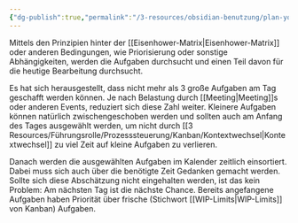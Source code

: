 ```yaml
---
{"dg-publish":true,"permalink":"/3-resources/obsidian-benutzung/plan-your-today-tasks/","created":"2024-04-14T11:38:25.552+02:00","updated":"2024-04-17T13:08:07.357+02:00"}
---
```



Mittels den Prinzipien hinter der [[Eisenhower-Matrix\|Eisenhower-Matrix]] oder anderen Bedingungen, wie Priorisierung oder sonstige Abhängigkeiten, werden die Aufgaben durchsucht und einen Teil davon für die heutige Bearbeitung durchsucht.

Es hat sich herausgestellt, dass nicht mehr als 3 große Aufgaben am Tag geschafft werden können. Je nach Belastung durch [[Meeting\|Meeting]]s oder anderen Events, reduziert sich diese Zahl weiter. Kleinere Aufgaben können natürlich zwischengeschoben werden und sollten auch am Anfang des Tages ausgewählt werden, um nicht durch [[3 Resources/Führungsrolle/Prozesssteuerung/Kanban/Kontextwechsel\|Kontextwechsel]] zu viel Zeit auf kleine Aufgaben zu verlieren.

Danach werden die ausgewählten Aufgaben im Kalender zeitlich einsortiert. Dabei muss sich auch über die benötigte Zeit Gedanken gemacht werden. Sollte sich diese Abschätzung nicht eingehalten werden, ist das kein Problem: Am nächsten Tag ist die nächste Chance. Bereits angefangene Aufgaben haben Priorität über frische (Stichwort [[WIP-Limits\|WIP-Limits]] von Kanban) Aufgaben.
